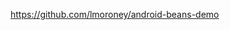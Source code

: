 

<!--
 * @version:
 * @Author:  StevenJokess https://github.com/StevenJokess
 * @Date: 2020-12-06 16:28:58
 * @LastEditors:  StevenJokess https://github.com/StevenJokess
 * @LastEditTime: 2020-12-06 16:28:59
 * @Description:
 * @TODO::
 * @Reference:
-->
https://github.com/lmoroney/android-beans-demo

